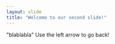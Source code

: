 ```yaml
---
layout: slide
title: "Welcome to our second slide!"
---
```

"blablabla"
Use the left arrow to go back!
